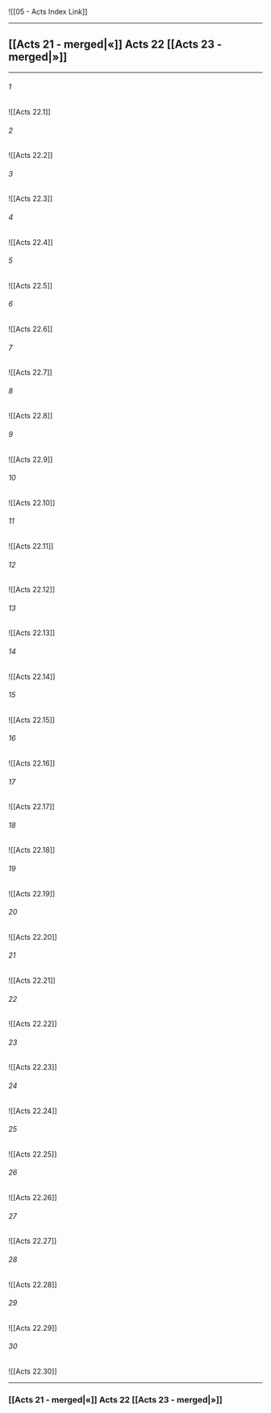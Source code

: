 ![[05 - Acts Index Link]]

---
##  [[Acts 21 - merged|«]] Acts 22 [[Acts 23 - merged|»]]

---

###### 1
![[Acts 22.1]] 

###### 2
![[Acts 22.2]] 

###### 3
![[Acts 22.3]] 

###### 4
![[Acts 22.4]]

###### 5 
![[Acts 22.5]] 

###### 6
![[Acts 22.6]] 

###### 7
![[Acts 22.7]] 

###### 8
![[Acts 22.8]] 

###### 9
![[Acts 22.9]] 

###### 10
![[Acts 22.10]] 

###### 11
![[Acts 22.11]] 

###### 12
![[Acts 22.12]]

###### 13
![[Acts 22.13]] 

###### 14
![[Acts 22.14]] 

###### 15
![[Acts 22.15]]

###### 16
![[Acts 22.16]] 

###### 17
![[Acts 22.17]]

###### 18
![[Acts 22.18]] 

###### 19
![[Acts 22.19]] 

###### 20
![[Acts 22.20]]

###### 21
![[Acts 22.21]] 

###### 22
![[Acts 22.22]] 

###### 23
![[Acts 22.23]]

###### 24
![[Acts 22.24]] 

###### 25
![[Acts 22.25]]

###### 26
![[Acts 22.26]] 

###### 27
![[Acts 22.27]] 

###### 28
![[Acts 22.28]]

###### 29
![[Acts 22.29]] 

###### 30
![[Acts 22.30]] 


---
###  [[Acts 21 - merged|«]] Acts 22 [[Acts 23 - merged|»]]